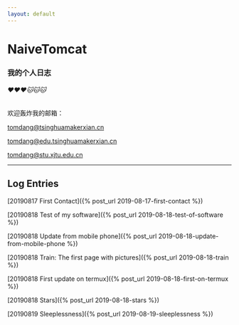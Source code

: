 ```yaml
---
layout: default
---
```



# NaiveTomcat
### 我的个人日志
###### ❤️❤️❤️🐱🐱🐱

欢迎轰炸我的邮箱：

tomdang@tsinghuamakerxian.cn

tomdang@edu.tsinghuamakerxian.cn

tomdang@stu.xjtu.edu.cn


   * * *

## Log Entries

[20190817 First Contact]({% post_url 2019-08-17-first-contact %})

[20190818 Test of my software]({% post_url 2019-08-18-test-of-software %})

[20190818 Update from mobile phone]({% post_url 2019-08-18-update-from-mobile-phone %})

[20190818 Train: The first page with pictures]({% post_url 2019-08-18-train %}) 

[20190818 First update on termux]({% post_url 2019-08-18-first-on-termux %}) 

[20190818 Stars]({% post_url 2019-08-18-stars %}) 

[20190819 Sleeplessness]({% post_url 2019-08-19-sleeplessness %})
